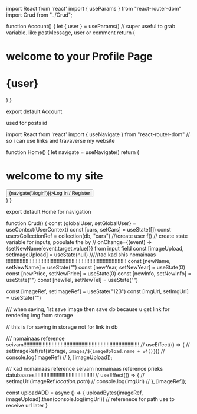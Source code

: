 import React from 'react'
import { useParams } from "react-router-dom"
import Crud from "../Crud";

function Account() {
let { user } = useParams()
// super useful to grab variable. like postMessage, user or comment
return (

<div>
<h1>welcome to your Profile Page</h1>
<Crud/>
<h1>{user}</h1>
</div>
)
}

export default Account

used for posts id

import React from 'react'
import { useNavigate } from "react-router-dom"
// so i can use links and travaverse my website

function Home() {
let navigate = useNavigate()
return (

<div>
<h1>welcome to my site</h1>
<button onClick={()=> {navigate("/login")}}>Log In / Register</button>
</div>
)
}

export default Home
for navigation

function Crud() {
const {globalUser, setGlobalUser} = useContext(UserContext)
const [cars, setCars] = useState([])
const usersCollectionRef = collection(db, "cars")
///create user f()
// create state variable for inputs, populate the by
// onChange={(event) => {setNewName(event.target.value)}} from input field
const [imageUpload, setImageUpload] = useState(null)
/////tad kad shis nomainaas !!!!!!!!!!!!!!!!!!!!!!!!!!!!!!!!!!!!!!!!!!!!!!!!!!!!!!!!!!!!!!!!!!!!!!!!!!!!!!!!!
const [newName, setNewName] = useState("")
const [newYear, setNewYear] = useState(0)
const [newPrice, setNewPrice] = useState(0)
const [newInfo, setNewInfo] = useState("")
const [newTel, setNewTel] = useState("")

const [imageRef, setImageRef] = useState("123")
const [imgUrl, setImgUrl] = useState("")

/// when saving, 1st save image then save db because u get link for rendering img from storage

// this is for saving in storage not for link in db

/// nomainaas reference seivam!!!!!!!!!!!!!!!!!!!!!!!!!!!!!!!!!!!!!!!!!!!!!!!!!!!!!!!!!!!!!!!!!!!!!!!!!!!!!!
// useEffect(() => {
// setImageRef(ref(storage, `images/${imageUpload.name + v4()}`))
// console.log(imageRef)
// }, [imageUpload]);

/// kad nomainaas reference seivam nomainaas reference prieks datubaazes!!!!!!!!!!!!!!!!!!!!!!!!!!!!!!!!!!!!!!!!
// useEffect(() => {
// setImgUrl(imageRef._location.path_)
// console.log(imgUrl)
// }, [imageRef]);

const uploadADD = async () => {
uploadBytes(imageRef, imageUpload).then(console.log(imgUrl))
// referenece for path use to receive url later
}
